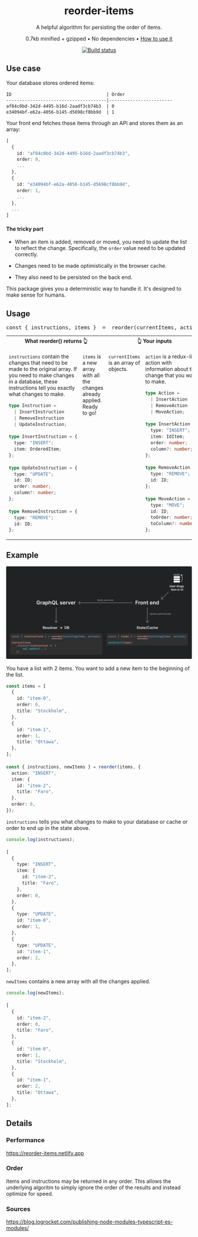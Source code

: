 <h1 align="center">reorder-items</h1>

<p align="center">A helpful algorithm for persisting the order of items.</p>

<p align="center">0.7kb minified + gzipped &bull; No dependencies &bull; <a href="#usage">How to use it</a></p>

<div align="center">
    <a href="https://www.travis-ci.com/martenbjork/reorder-items">
        <img src="https://www.travis-ci.com/martenbjork/reorder-items.svg?branch=main" alt="Build status">
    </a>
</div>

## Use case

Your database stores ordered items:
```
ID                                    | Order
--------------------------------------|------------------------
af84c0bd-342d-4495-b16d-2aadf3cb74b3  | 0
e34094bf-e62a-4056-b145-d5698cf8bb9d  | 1
```

Your front end fetches these items through an API and stores them as an array:

```ts
[
  {
    id: "af84c0bd-342d-4495-b16d-2aadf3cb74b3",
    order: 0,
    ...
  },
  {
    id: "e34094bf-e62a-4056-b145-d5698cf8bb9d",
    order: 1,
    ...
  },
  ...
]
```

#### The tricky part

- When an item is added, removed or moved, you need to update the list to reflect the change. Specifically, the `order` value need to be updated correctly.

- Changes need to be made optimistically in the browser cache.

- They also need to be persisted on the back end.

This package gives you a deterministic way to handle it. It's designed to make sense for humans.

## Usage

<pre align="center">
const { instructions, items }  =  reorder(currentItems, action);
</pre>

 <table>
 <tbody>
 <tr>
 <th colspan="2"><div align="center">What reorder() returns 👆</div></th>
 <th colspan="2"><div align="center">👆 Your inputs</div></th>
 </tr>
    <tr>
        <td width="25%" valign="top">
            <p><code>instructions</code> contain the changes that need to be made to the original array. If you need to make changes in a database, these instructions tell you exactly what changes to make.</p>


```ts
type Instruction = 
  | InsertInstruction 
  | RemoveInstruction
  | UpdateInstruction; 

type InsertInstruction = {
  type: "INSERT";
  item: OrderedItem;
};

type UpdateInstruction = {
  type: "UPDATE";
  id: ID;
  order: number;
  column?: number;
};

type RemoveInstruction = {
  type: "REMOVE";
  id: ID;
};
```

</td>
<td width="25%" valign="top">
<p><code>items</code> is a new array with all the changes already applied. Ready to go!</p>
</td>
<td width="25%" valign="top">
<p><code>currentItems</code> is an array of objects.</p>
</td>
<td width="25%" valign="top">
  <p><code>action</code> is a redux-like action with information about the change that you want to make.</p>

```ts
type Action = 
  | InsertAction 
  | RemoveAction 
  | MoveAction;

type InsertAction = {
  type: "INSERT";
  item: IdItem;
  order: number;
  column?: number;
};

type RemoveAction = {
  type: "REMOVE";
  id: ID;
};

type MoveAction = {
  type: "MOVE";
  id: ID;
  toOrder: number;
  toColumn?: number;
};
```

  </td>
</tr>

  </tbody>
</table>

## Example

![Schematic showing how data flows from the UI to the front end and then the back end](./schematic.png)

You have a list with 2 items. You want to add a new item to the beginning of the list.

```ts
const items = [
  {
    id: "item-0",
    order: 0,
    title: "Stockholm",
  },
  {
    id: "item-1",
    order: 1,
    title: "Ottawa",
  },
];

const { instructions, newItems } = reorder(items, {
  action: "INSERT",
  item: {
    id: "item-2",
    title: "Faro",
  },
  order: 0,
});
```

`instructions` tells you what changes to make to your database or cache or order to end up in the state above.

```ts
console.log(instructions);

[
  {
    type: "INSERT",
    item: {
      id: "item-2",
      title: "Faro",
    },
    order: 0,
  },
  {
    type: "UPDATE",
    id: "item-0",
    order: 1,
  },
  {
    type: "UPDATE",
    id: "item-1",
    order: 2,
  },
];
```

`newItems` contains a new array with all the changes applied.

```ts
console.log(newItems);

[
  {
    id: "item-2",
    order: 0,
    title: "Faro",
  },
  {
    id: "item-0",
    order: 1,
    title: "Stockholm",
  },
  {
    id: "item-1",
    order: 2,
    title: "Ottawa",
  },
];
```

## Details

### Performance

https://reorder-items.netlify.app

### Order

Items and instructions may be returned in any order. This allows the underlying algoritm to simply ignore the order of the results and instead optimize for speed.

### Sources

https://blog.logrocket.com/publishing-node-modules-typescript-es-modules/
